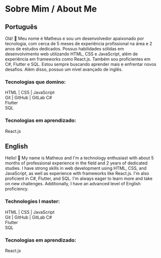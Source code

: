 <link rel="stylesheet" type='text/css' href="https://cdn.jsdelivr.net/gh/devicons/devicon@latest/devicon.min.css" />
          

# Sobre Mim / About Me

## Português

Olá! 👋 Meu nome é Matheus e sou um desenvolvedor apaixonado por tecnologia, com cerca de 5 meses de experiência profissional na área e 2 anos de estudos dedicados. Possuo habilidades sólidas em desenvolvimento web utilizando HTML, CSS e JavaScript, além de experiência em frameworks como React.js. Também sou proficientes em C#, Flutter e SQL. Estou sempre buscando aprender mais e enfrentar novos desafios. Além disso, possuo um nível avançado de inglês.

### Tecnologias que domino:

<i class="devicon-html5-plain colored" width="40" height="40"/></i> HTML | <i class="devicon-css3-plain colored"></i> CSS | <i class="devicon-javascript-plain colored"></i> JavaScript  
<i class="devicon-git-plain colored"></i> Git | <i class="devicon-github-original colored"></i> GitHub | <i class="devicon-gitlab-plain colored"></i> GitLab 
<i class="devicon-csharp-plain colored"></i> C#  
<i class="devicon-flutter-plain colored"></i> Flutter  
<i class="devicon-azuresqldatabase-plain colored"></i> SQL

 ### Tecnologias em aprendizado:
<i class="devicon-react-original colored"></i> React.js

## English

Hello! 👋 My name is Matheus and I'm a technology enthusiast with about 5 months of professional experience in the field and 2 years of dedicated studies. I have strong skills in web development using HTML, CSS, and JavaScript, as well as experience with frameworks like React.js. I'm also proficient in C#, Flutter, and SQL. I'm always eager to learn more and take on new challenges. Additionally, I have an advanced level of English proficiency.

### Technologies I master:

<i class="devicon-html5-plain colored"></i> HTML | <i class="devicon-css3-plain colored"></i> CSS | <i class="devicon-javascript-plain colored"></i> JavaScript  
<i class="devicon-git-plain colored"></i> Git | <i class="devicon-github-original colored"></i> GitHub | <i class="devicon-gitlab-plain colored"></i> GitLab 
<i class="devicon-csharp-plain colored"></i> C#  
<i class="devicon-flutter-plain colored"></i> Flutter  
<i class="devicon-azuresqldatabase-plain colored"></i> SQL

 ### Tecnologias em aprendizado:
<i class="devicon-react-original colored"></i> React.js

